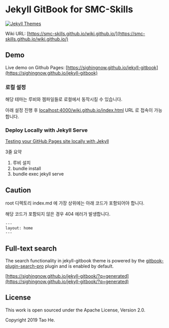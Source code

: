 # Jekyll GitBook for SMC-Skills
[![Jekyll Themes](https://img.shields.io/badge/featured%20on-JekyllThemes-red.svg)](https://jekyll-themes.com/jekyll-gitbook/)

Wiki URL: [https://smc-skills.github.io/wiki.github.io/](https://smc-skills.github.io/wiki.github.io/)

## Demo

Live demo on Github Pages: [https://sighingnow.github.io/jekyll-gitbook](https://sighingnow.github.io/jekyll-gitbook)


### 로컬 설정

해당 테마는 루비와 젬파일들로 로컬에서 동작시킬 수 있습니다.

아래 설정 진행 후 [localhost:4000/wiki.github.io/index.html](localhost:4000/wiki.github.io/index.html) URL 로 접속이 가능합니다.

### Deploy Locally with Jekyll Serve

[Testing your GitHub Pages site locally with Jekyll](https://docs.github.com/en/pages/setting-up-a-github-pages-site-with-jekyll/testing-your-github-pages-site-locally-with-jekyll) 

3줄 요약 
1. 루비 설치
2. bundle install
3. bundle exec jekyll serve

## Caution

root 디렉토리 index.md 에 가장 상위에는 아래 코드가 포함되어야 합니다.

해당 코드가 포함되지 않은 경우 404 에러가 발생합니다.

```
---
layout: home
---

```

## Full-text search

The search functionality in jekyll-gitbook theme is powered by the [gitbook-plugin-search-pro][5] plugin and is enabled by default.

[https://sighingnow.github.io/jekyll-gitbook/?q=generated](https://sighingnow.github.io/jekyll-gitbook/?q=generated)

## License

This work is open sourced under the Apache License, Version 2.0.

Copyright 2019 Tao He.

[1]: https://pages.github.com
[2]: https://pages.github.com/themes
[3]: https://github.com/sighingnow/jekyll-gitbook/fork
[4]: https://github.com/allejo/jekyll-toc
[5]: https://github.com/gitbook-plugins/gitbook-plugin-search-pro
[6]: https://github.com/rouge-ruby/rouge/tree/master/lib/rouge/themes
